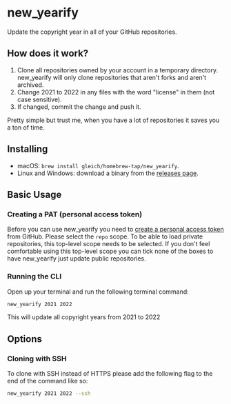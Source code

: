 # new_yearify

Update the copyright year in all of your GitHub repositories.

## How does it work?

1. Clone all repositories owned by your account in a temporary directory. new_yearify will only clone repositories that aren't forks and aren't archived.
2. Change 2021 to 2022 in any files with the word "license" in them (not case sensitive).
3. If changed, commit the change and push it.

Pretty simple but trust me, when you have a lot of repositories it saves you a ton of time.

## Installing

- macOS: `brew install gleich/homebrew-tap/new_yearify`.
- Linux and Windows: download a binary from the [releases page](https://github.com/gleich/new_yearify/releases/latest).

## Basic Usage

### Creating a PAT (personal access token)

Before you can use new_yearify you need to [create a personal access token](https://github.com/settings/tokens/new) from GitHub. Please select the `repo` scope. To be able to load private repositories, this top-level scope needs to be selected. If you don't feel comfortable using this top-level scope you can tick none of the boxes to have new_yearify just update public repositories.

### Running the CLI

Open up your terminal and run the following terminal command:

```bash
new_yearify 2021 2022
```

This will update all copyright years from 2021 to 2022

## Options

### Cloning with SSH

To clone with SSH instead of HTTPS please add the following flag to the end of the command like so:

```bash
new_yearify 2021 2022 --ssh
```
